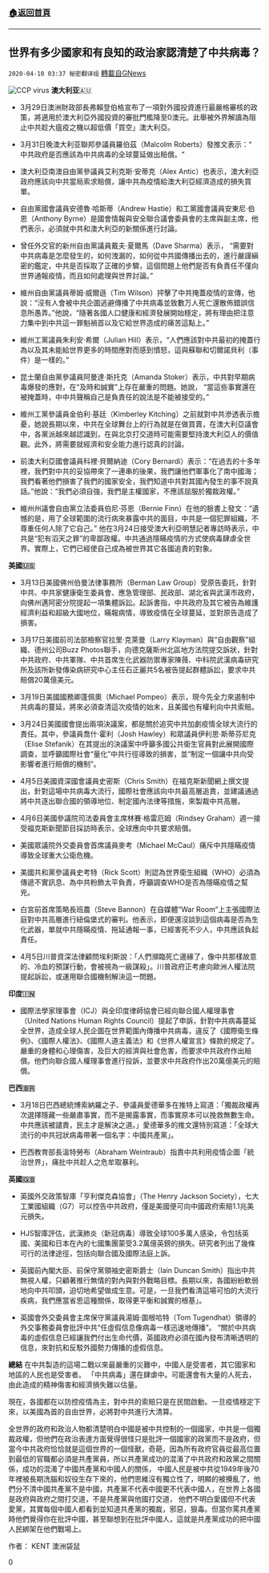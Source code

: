 ###  [:house:返回首頁](https://github.com/ourhimalayas/txt)
---

## 世界有多少國家和有良知的政治家認清楚了中共病毒？
`2020-04-10 03:37 秘密翻译组` [轉載自GNews](https://gnews.org/zh-hant/168168/)

![CCP virus](https://s3-ap-northeast-1.amazonaws.com/news.guo.offload.media/wp-content/uploads/2020/03/28230917/37A7C32A-2674-4923-B7A0-771F79F35FA3.jpeg)
**澳大利亚**🇦🇺

- 3月29日澳洲財政部長弗賴登伯格宣布了一項對外國投資進行最嚴格審核的政策，將適用於澳大利亞外國投資的審批門檻降至0澳元。此舉被外界解讀為阻止中共趁大瘟疫之機以超低價「買空」澳大利亞。


- 3月31日晚澳大利亚聯邦參議員羅伯茲（Malcolm Roberts）發推文表示：“ 中共政府是否應該為中共病毒的全球蔓延做出賠償。“


- 澳大利亞南澳自由黨參議員艾利克斯·安蒂克（Alex Antic）也表示，澳大利亞政府應該向中共當局索求賠償，讓中共為疫情給澳大利亞經濟造成的損失買單。


- 自由黨國會議員安德魯·哈斯蒂（Andrew Hastie）和工黨國會議員安東尼·伯恩（Anthony Byrne）是國會情報與安全聯合議會委員會的主席與副主席，他們表示，必須就中共和澳大利亞的新關係進行討論。


- 曾任外交官的新州自由黨議員戴夫·夏爾馬（Dave Sharma）表示， “需要對中共病毒是怎麼發生的，如何洩漏的，如何從中共國傳播出去的，進行嚴謹縝密的鑑定，中共是否採取了正確的步驟，這個問題上他們是否有負責任不僅向世界通報疫情，而且如何處理與世界討論。”


- 維州自由黨議員蒂姆·威爾遜（Tim Wilson）抨擊了中共掩蓋疫情的宣傳，他說：“沒有人會被中共企圖逃避傳播了中共病毒並致數万人死亡還散佈錯誤信息所愚弄。”他說，“隨著各國人口健康和經濟發展開始穩定，將有理由把注意力集中到中共這一罪魁禍首以及它給世界造成的痛苦這點上。”


- 維州工黨議員朱利安·希爾（Julian Hill）表示，“人們應該對中共最初的掩蓋行為以及其未能給世界更多的時間應對而感到憤怒，這與蘇聯和切爾諾貝利（事件）是一樣的。”


- 昆士蘭自由黨參議員阿曼達·斯托克（Amanda Stoker）表示，中共對早期病毒爆發的應對，在“及時和誠實”上存在嚴重的問題。她說， “當這些事實還在被掩蓋時，中中共聲稱自己是負責任的說法是不能被接受的。”


- 維州工黨參議員金伯利·基廷（Kimberley Kitching）之前就對中共滲透表示擔憂，她說長期以來，中共在全球舞台上的行為就是在做買賣，在澳大利亞議會中，各黨派越來越認識到，在與北京打交道時可能需要堅持澳大利亞人的價值觀。此外，將需要就經濟和安全能力進行認真的討論。


- 前澳大利亞國會議員科裡·貝爾納迪（Cory Bernardi）表示：“在過去的十多年裡，我們對中共的妥協帶來了一連串的後果，我們讓他們軍事化了南中國海；我們看著他們損害了我們的國家安全，我們知道中共對其國內發生的事不說真話。”他說：“我們必須自強，我們是主權國家，不應該屈服於獨裁政權。”


- 維州州議會自由黨立法委員伯尼·芬恩（Bernie Finn）在他的臉書上發文：“遺憾的是，用了全球範圍的流行病來暴露中共的面目，中共是一個犯罪組織，不尊重任何人除了它自己。” 他在3月24日接受澳大利亞明慧記者專訪時表示，中共是“犯有滔天之罪”的卑鄙政權。中共通過隱瞞疫情的方式使病毒肆虐全世界。實際上，它們已經使自己成為被世界其它各國追責的對象。


**美國🇺🇸**

- 3月13日美國佛州伯曼法律事務所（Berman Law Group）受原告委託，針對中共、中共家健康衛生委員會、應急管理部、民政部、湖北省與武漢市政府，向佛州邁阿密分院提起一項集體訴訟。起訴書指，中共政府及其它被告為維護經濟利益和超級大國地位，瞞報病情，導致疫情在全球蔓延，並對原告造成了損害。


- 3月17日美國前司法部檢察官拉里·克萊曼（Larry Klayman）與“自由觀察”組織、德州公司Buzz Photos聯手，向德克薩斯州北區地方法院提交訴狀，針對中共政府、中共軍隊、中共首席生化武器防禦專家陳薇、中科院武漢病毒研究所及該所新發傳染病研究中心主任石正麗共5名被告提起群體訴訟，要求中共賠償20萬億美元。


- 3月19日美國國務卿蓬佩奧（Michael Pompeo）表示，現今先全力來遏制中共病毒的蔓延，將來必須查清這次疫情的始末，且美國也有權利向中共索賠。


- 3月24日美國國會提出兩項決議案，都是關於追究中共加劇疫情全球大流行的責任。其中，參議員喬什‧霍利（Josh Hawley）和眾議員伊利思‧斯蒂芬尼克（Elise Stefanik）在其提出的決議案中呼籲多國公共衛生官員對此展開國際調查，並呼籲國際社會“量化”中共行徑導致的損害，並“制定一個讓中共向受影響者進行賠償的機制”。


- 4月5日美國資深國會議員史密斯（Chris Smith）在福克斯新聞網上撰文提出，針對這場中共病毒大流行，國際社會應該向中共最高層追責，並建議通過將中共逐出聯合國的領導地位、制定國內法律等措施，來製裁中共高層。


- 4月6日美國參議院司法委員會主席林賽·格雷厄姆（Rindsey Graham）週一接受福克斯新聞節目採訪時表示，全球應向中共要求賠償。


- 美國眾議院外交委員會首席議員麥考（Michael McCaul）痛斥中共隱瞞疫情導致全球重大公衛危機。


- 美國共和黨參議員史考特（Rick Scott）則認為世界衛生組織（WHO）必須為傳遞不實訊息、為中共粉飾太平負責，呼籲調查WHO是否為隱瞞疫情之幫兇。


- 白宮前首席策略長班農（Steve Bannon）在自媒體“War Room”上主張國際法庭對中共高層進行紐倫堡式的審判。他表示，即便還沒談到這個病毒是否為生化武器，單就中共隱瞞疫情、拖延通報一事，已經害死不少人，中共應該負起責任。


- 4月5日川普資深法律顧問埃利斯說：「人們瀕臨死亡邊緣了，像中共那樣故意的、冷血的預謀行動，會被視為一級謀殺」。川普政府正考慮向歐洲人權法院提起訴訟，或運用聯合國機制解決這一問題。


**印度🇮🇳**

- 國際法學家理事會（ICJ）與全印度律師協會已經向聯合國人權理事會（United Nations Human Rights Council）提起了申訴，針對中共病毒蔓延全世界，造成全球人民企圖在世界範圍內傳播中共病毒，違反了《國際衛生條例》、《國際人權法》、《國際人道主義法》和《世界人權宣言》條款的規定了。嚴重的身體和心理傷害，及巨大的經濟與社會危害，而要求中共政府作出賠償。他們向聯合國人權理事會進行投訴，並要求中共政府作出20萬億美元的賠償。


**巴西🇧🇷**

- 3月18日巴西總統博索納羅之子、參議員愛德華多在推特上寫道：「獨裁政權再次選擇隱藏一些嚴肅事實，而不是揭露事實，而事實原本可以挽救無數生命。中共應該被譴責，民主才是解決之道。」愛德華多的推文還特別寫道：「全球大流行的中共冠狀病毒帶著一個名字：中國共產黨」。


- 巴西教育部長溫特勞布（Abraham Weintraub）指責中共利用疫情企圖「統治世界」，痛批中共趁人之危牟取暴利。


**英國🇬🇧**

- 英國外交政策智庫「亨利傑克森協會」（The Henry Jackson Society），七大工業國組織（G7）可以控告中共政府，僅是美國便可向中國政府索賠1.1兆美元損失。


- HJS智庫評估，武漢肺炎（新冠病毒）導致全球100多萬人感染，令包括英國、美國和日本在內的七國集團蒙受3.2萬億英鎊的損失。研究者列出了幾條可行的法律途徑，包括向聯合國及國際法庭上訴。


- 英國前內閣大臣、前保守黨領袖史密斯爵士（Iain Duncan Smith）指出中共無視人權，只顧著推行無情的對內與對外戰略目標。長期以來，各國紛紛軟弱地向中共叩頭，迫切地希望做成生意。可是，一旦我們看清這場可怕的大流行疾病，我們應當省思這種關係，取得更平衡和誠實的根基」。


- 英國會外交委員會主席保守黨議員湯姆·圖根哈特（Tom Tugendhat）領導的外交事務委員會批評中共“任虛假信息像病毒一樣迅速地傳播”。 “關於中共病毒的虛假信息已經讓我們付出生命代價，英國政府必須在國內發布清晰透明的信息，來對抗和反駁外國勢力傳播的虛假信息。


**總結**
在中共製造的這場二戰以來最嚴重的災難中，中國人是受害者，其它國家和地區的人民也是受害者。 「中共病毒」還在肆虐中。可能還會有大量的人死去，由此造成的精神傷害和經濟損失難以估量。

現在，各國都在以防控疫情為主，對中共的索賠只是在民間啟動。一旦疫情穩定下來，以美國為首的自由世界，必將對中共進行大清算。

全世界的政府和政治人物都清楚明白中國是被中共控制的一個國家，中共是一個獨裁政權，但他們在政治表達方面覺得很怪只是批評一個國家的政黨而不是政府，但當今中共政府恰恰就是這個世界的一個怪獸，奇葩，因為所有政府官員從最高位置到最低的官職都必須是共產黨員，所以共產黨成功的混淆了中共政府和政黨之間關係，成功的混淆了中國共產黨和中國人的關係， 中國人民是被中共從1949年後70年裡被長期洗腦和奴役生存下來的，他們思維沒有獨立性了，明顯的被攪亂了，他們分不清中國共產黨不是中國，共產黨不代表中國更不代表中國人，在世界上各國是政府與政府之間打交道，不是共產黨與他國打交道， 他們不明白愛國但不代表愛黨，其實每個中國人都看到並知道共產黨的獨裁，邪惡，狠毒。但當你罵共產黨時他們覺得你在批評中國，甚至聯想到在批評中國人，這就是共產黨成功的把中國人民綁架在他們戰場上。

作者： KENT 澳洲袋鼠

0

